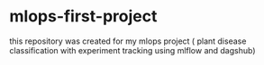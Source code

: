 # mlops-first-project
this repository was created for my mlops project ( plant disease classification with experiment tracking using mlflow and dagshub)
